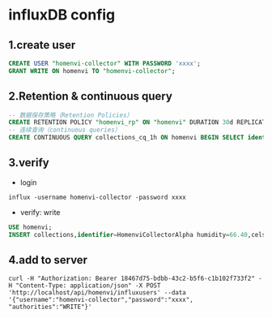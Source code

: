 # influxDB config

## 1.create user
```sql
CREATE USER "homenvi-collector" WITH PASSWORD 'xxxx';
GRANT WRITE ON homenvi TO "homenvi-collector";
```

## 2.Retention & continuous query
```sql
-- 数据保存策略（Retention Policies）
CREATE RETENTION POLICY "homenvi_rp" ON "homenvi" DURATION 30d REPLICATION 1 DEFAULT
-- 连续查询（continuous queries）
CREATE CONTINUOUS QUERY collections_cq_1h ON homenvi BEGIN SELECT identifier,mean(humidity),mean(celsius),mean(fahrenheit),mean(heatIndexCelsius),mean(heatIndexFahrenheit) INTO collections_1h FROM collections GROUP BY identifier,time(1h) END
```

## 3.verify
- login
```shell
influx -username homenvi-collector -password xxxx
```
- verify: write
```sql
USE homenvi;
INSERT collections,identifier=HomenviCollectorAlpha humidity=66.40,celsius=22.60,fahrenheit=72.68,heatIndexCelsius=22.65,heatIndexFahrenheit=72.77;
```

## 4.add to server
````shell
curl -H "Authorization: Bearer 18467d75-bdbb-43c2-b5f6-c1b102f733f2" -H "Content-Type: application/json" -X POST 'http://localhost/api/homenvi/influxusers' --data '{"username":"homenvi-collector","password":"xxxx", "authorities":"WRITE"}'
````
